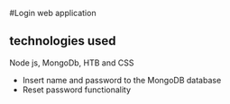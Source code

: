 #Login web application
## technologies used
Node js, MongoDb, HTB and CSS

- Insert name and password to the MongoDB database
- Reset password functionality
